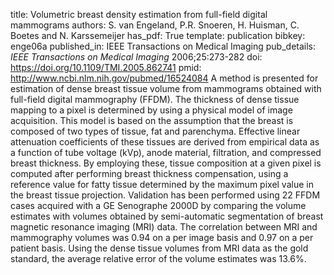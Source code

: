 title: Volumetric breast density estimation from full-field digital mammograms
authors: S. van Engeland, P.R. Snoeren, H. Huisman, C. Boetes and N. Karssemeijer
has_pdf: True
template: publication
bibkey: enge06a
published_in: IEEE Transactions on Medical Imaging
pub_details: <i>IEEE Transactions on Medical Imaging</i> 2006;25:273-282
doi: https://doi.org/10.1109/TMI.2005.862741
pmid: http://www.ncbi.nlm.nih.gov/pubmed/16524084
A method is presented for estimation of dense breast tissue volume from mammograms obtained with full-field digital mammography (FFDM). The thickness of dense tissue mapping to a pixel is determined by using a physical model of image acquisition. This model is based on the assumption that the breast is composed of two types of tissue, fat and parenchyma. Effective linear attenuation coefficients of these tissues are derived from empirical data as a function of tube voltage (kVp), anode material, filtration, and compressed breast thickness. By employing these, tissue composition at a given pixel is computed after performing breast thickness compensation, using a reference value for fatty tissue determined by the maximum pixel value in the breast tissue projection. Validation has been performed using 22 FFDM cases acquired with a GE Senographe 2000D by comparing the volume estimates with volumes obtained by semi-automatic segmentation of breast magnetic resonance imaging (MRI) data. The correlation between MRI and mammography volumes was 0.94 on a per image basis and 0.97 on a per patient basis. Using the dense tissue volumes from MRI data as the gold standard, the average relative error of the volume estimates was 13.6%.

